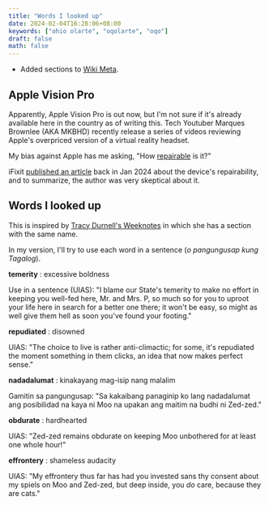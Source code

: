 ```yaml
---
title: "Words I looked up"
date: 2024-02-04T16:28:06+08:00
keywords: ["ohio olarte", "oqolarte", "oqo"]
draft: false
math: false
---
```


- Added sections to [Wiki Meta](/wiki-meta).

## Apple Vision Pro

Apparently, Apple Vision Pro is out now, but I'm not sure if it's
already available here in the country as of writing this. Tech Youtuber
Marques Brownlee (AKA MKBHD) recently release a series of videos
reviewing Apple's overpriced version of a virtual reality headset.

My bias against Apple has me asking, "How [repairable](/repair) is it?"

iFixit [published an article](https://www.ifixit.com/News/89360/apples-vision-pro-will-almost-certainly-not-be-repairable-or-even-openable) back in Jan 2024
about the device's repairability, and to summarize, the author was very
skeptical about it.

## Words I looked up

This is inspired by [Tracy Durnell's Weeknotes](https://tracydurnell.com/2024/02/02/weeknotes-jan-27-feb-2-2024/) in which she has a section with the same name.

In my version, I'll try to use each word in a sentence (*o pangungusap
kung Tagalog*).

**temerity**
: excessive boldness

Use in a sentence (UIAS): "I blame our State's temerity to make no
effort in keeping you well-fed here, Mr. and Mrs. P, so much so for you
to uproot your life here in search for a better one there; it won't be
easy, so might as well give them hell as soon you've found your
footing."

**repudiated**
: disowned

UIAS: "The choice to live is rather anti-climactic; for some, it's
repudiated the moment something in them clicks, an idea that now makes
perfect sense."

**nadadalumat**
: kinakayang mag-isip nang malalim

Gamitin sa pangungusap: "Sa kakaibang panaginip ko lang nadadalumat ang
posibilidad na kaya ni Moo na upakan ang maitim na budhi ni Zed-zed."

**obdurate**
: hardhearted

UIAS: "Zed-zed remains obdurate on keeping Moo unbothered for at least
one whole hour!"

**effrontery**
: shameless audacity

UIAS: "My effrontery thus far has had you invested sans thy consent
about my spiels on Moo and Zed-zed, but deep inside, you *do* care,
because they are cats."
